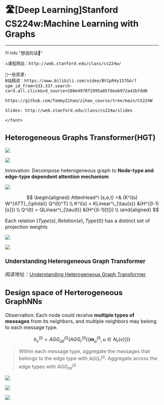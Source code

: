 # 🛣[Deep Learning]Stanford CS224w:Machine Learning with Graphs
---
<script src="https://polyfill.io/v3/polyfill.min.js?features=es6"></script>
<script src="https://cdn.jsdelivr.net/npm/mathjax@3/es5/tex-chtml.js"></script>

!!! info "想说的话🎇"
    <font size = 3.5>
    
    🔝课程网站：http://web.stanford.edu/class/cs224w/
    
    👀一些资源: 
    B站精讲：https://www.bilibili.com/video/BV1pR4y1S7GA/?spm_id_from=333.337.search-card.all.click&vd_source=280e4970f2995a05fdeab972a42bfdd0
    
    https://github.com/TommyZihao/zihao_course/tree/main/CS224W
    
    Slides: http://web.stanford.edu/class/cs224w/slides
    
    </font>

## Heterogeneous Graphs Transformer(HGT)

![](./img2/5.png)

![](./img2/6.png)

Innovation: Decompose heterogeneous graph to <B>Node-type and edge-type dependent attention mechanism</B>

![](./img2/7.png)

$$
\begin{aligned}
AttenHead^i (s,e,t) =& (K^i(s) W^{ATT}_{\phi(e)} Q^i(t)^T) \\
K^i(s) = KLinear^i_{\tau(s)} &(H^{(l-1)[s]}) \\
Q^i(t) = QLinear^i_{\tau(t)} &(H^{(l-1)[t]}) \\
\end{aligned}
$$

Each relation $(Type(s), Relation(e), Type(t))$ has a distinct set of projection weights

![](./img2/8.png)

![](./img2/9.png)

### Understanding Heterogeneous Graph Transformer

阅读地址：[Understanding Heterogeneous Graph Transformer](https://arxiv.org/abs/2003.01332)

## Design space of Herterogeneous GraphNNs

Observation: Each node could receive <B>multiple types of messages</B> from its neighbors, and multiple neighbors may belong to each message type.

$$
h_v^{(l)} = AGG^{(l)}_{all} (AGG^{(l)}_r (\{ \mathbf{m}^{(l)}_u, u \in N_r(v)\}) )
$$

> Within each message type, aggregate the messages that belongs to the edge type with $AGG^{(l)}_r$. Aggregate across the edge types with $AGG^{(l)}_{all}$

![](./img2/10.png)

![](img2/11.png)

![](img2/12.png)